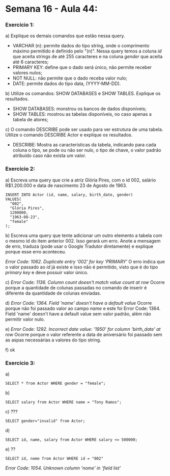 # Semana 16 - Aula 44: 
### Exercício 1:
a) Explique os demais comandos que estão nessa query.
- VARCHAR (n): permite dados do tipo string, onde o comprimento máximo permitido é definido pelo "(n)". Nessa query temos a coluna *id* que aceita strings de até 255 caracteres e na coluna *gender* que aceita até 6 caracteres;
- PRIMARY KEY: define que o dado será único, não permite receber valores nulos;
- NOT NULL: não permite que o dado receba valor nulo;
- DATE: permite dados do tipo data, (YYYY-MM-DD).

b) Utilize os comandos: SHOW DATABASES e SHOW TABLES. Explique os resultados.
- SHOW DATABASES: monstrou os bancos de dados disponíveis;
- SHOW TABLES: mostrou as tabelas disponíveis, no caso apenas a tabela de atores;

c) O comando DESCRIBE pode ser usado para ver estrutura de uma tabela. Utilize o comando  DESCRIBE Actor e explique os resultados.
- DESCRIBE: Mostra as características da tabela, indicando para cada coluna o tipo, se pode ou não ser nulo, o tipo de chave, o valor padrão atribuído caso não exista um valor.

### Exercício 2:
a) Escreva uma query que crie a atriz Glória Pires, com o id 002, salário R$1.200.000 e data de nascimento 23 de Agosto de 1963.
```
INSERT INTO Actor (id, name, salary, birth_date, gender)
VALUES(
  "002", 
  "Glória Pires",
  1200000,
  "1963-08-23", 
  "female"
);
```

b) Escreva uma query que tente adicionar um outro elemento a tabela com o mesmo id do item anterior 002. Isso gerará um erro. Anote a mensagem de erro, traduza (pode usar o Google Tradutor diretamente) e explique porque esse erro aconteceu.

*Error Code: 1062. Duplicate entry '002' for key 'PRIMARY'*
O erro indica que o valor passado ao *id* já existe e isso não é permitido, visto que é do tipo *primary key* e deve possuir valor único.

c) *Error Code: 1136. Column count doesn't match value count at row*
Ocorre porque a quantidade de colunas passadas no comando de inserir é diferente da quantidade de colunas enviadas.

d) *Error Code: 1364. Field 'name' doesn't have a default value*
Ocorre porque não foi passado valor ao campo *name* e este foi Error Code: 1364. Field 'name' doesn't have a default value sem valor padrão, além não permitir valor nulo.

e) *Error Code: 1292. Incorrect date value: '1950' for column 'birth_date' at row*
Ocorre porque o valor referente a data de aniversário foi passado sem as aspas necessárias a valores do tipo string.

f) ok

### Exercício 3:

a) 
```
SELECT * from Actor WHERE gender = "female";
```

b)
```
SELECT salary from Actor WHERE name = "Tony Ramos";
```

c) ???
```
SELECT gender="invalid" from Actor;
```

d)
```
SELECT id, name, salary from Actor WHERE salary <= 500000;
```

e) ??
```
SELECT id, nome from Actor WHERE id = "002"
```
*Error Code: 1054. Unknown column 'nome' in 'field list'*

